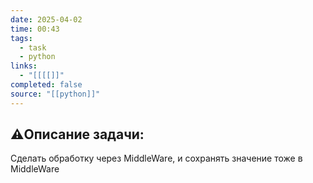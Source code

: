 ```yaml
---
date: 2025-04-02
time: 00:43
tags:
  - task
  - python
links:
  - "[[[[]]"
completed: false
source: "[[python]]"
---
```

## ⚠️Описание задачи:

Сделать обработку через MiddleWare, и сохранять значение тоже в MiddleWare


